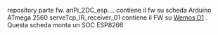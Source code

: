 repository parte fw.
ariPi_2DC_esp....   contiene il fw su scheda Arduino ATmega 2560
serveTcp_IR_receiver_01 contiene il FW su [Wemos D1](https://wiki.wemos.cc/products:d1:d1_mini) . Questa scheda monta un SOC ESP8266 

